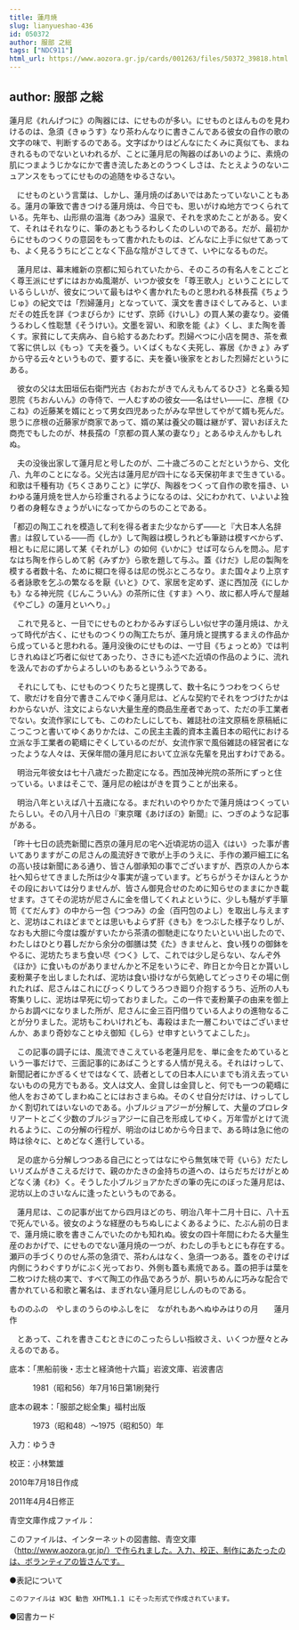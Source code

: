 ```yaml
---
title: 蓮月焼
slug: lianyueshao-436
id: 050372
author: 服部 之総
tags: ["NDC911"]
html_url: https://www.aozora.gr.jp/cards/001263/files/50372_39818.html
---
```


## author: 服部 之総

蓮月尼《れんげつに》の陶器には、にせものが多い。にせものとほんものを見わけるのは、急須《きゅうす》なり茶わんなりに書きこんである彼女の自作の歌の文字の味で、判断するのである。文字ばかりはどんなにたくみに真似ても、まねきれるものでないといわれるが、ことに蓮月尼の陶器のばあいのように、素焼の肌につまようじかなにかで書き流したあとのうつくしさは、たとえようのないニュアンスをもってにせものの追随をゆるさない。

　にせものという言葉は、しかし、蓮月焼のばあいではあたっていないこともある。蓮月の筆致で書きつける蓮月焼は、今日でも、思いがけぬ地方でつくられている。先年も、山形県の温海《あつみ》温泉で、それを求めたことがある。安くて、それはそれなりに、筆のあともうるわしくたのしいのである。だが、最初からにせものつくりの意図をもって書かれたものは、どんなに上手に似せてあっても、よく見るうちにどことなく下品な陰がさしてきて、いやになるものだ。

　蓮月尼は、幕末維新の京都に知られていたから、そのころの有名人をことごとく尊王派にせずにはおかぬ風潮が、いつか彼女を「尊王歌人」ということにしているらしいが、彼女について最もはやく書かれたものと思われる林長孺《ちょうじゅ》の紀文では「烈婦蓮月」となっていて、漢文を書きほぐしてみると、いまだその姓氏を詳《つまびらか》にせず、京師《けいし》の買人某の妻なり。姿儀うるわしく性聡慧《そうけい》。文墨を習い、和歌を能《よ》くし、また陶を善くす。家貧にして夫病み、自ら給するあたわず。烈婦べつに小店を開き、茶を煮て客に供し以《もっ》て夫を養う。いくばくもなく夫死し、寡居《かきょ》みずから守る云々というもので、要するに、夫を養い後家をとおした烈婦だというにある。

　彼女の父は太田垣伝右衛門光古《おおたがきでんえもんてるひさ》と名乗る知恩院《ちおんいん》の寺侍で、一人むすめの彼女――名はせい――に、彦根《ひこね》の近藤某を婿にとって男女四児あったがみな早世してやがて婿も死んだ。思うに彦根の近藤家が商家であって、婿の某は養父の職は継がず、習いおぼえた商売でもしたのが、林長孺の「京都の買人某の妻なり」とあるゆえんかもしれぬ。

　夫の没後出家して蓮月尼と号したのが、二十歳ごろのことだというから、文化八、九年のことになる。父光古は蓮月尼が四十になる天保初年まで生きている。和歌は千種有功《ちくさありこと》に学び、陶器をつくって自作の歌を描き、いわゆる蓮月焼を世人から珍重されるようになるのは、父にわかれて、いよいよ独り者の身軽なきょうがいになってからのちのことである。


「都辺の陶工これを模造して利を得る者また少なからず――と『大日本人名辞書』は叙している――而《しか》して陶器は模しうれども筆跡は模すべからず、相ともに尼に謁して某《それがし》の如何《いかに》せば可ならんを問ふ。尼すなはち陶を作らしめて躬《みずか》ら歌を題して与ふ。蓋《けだ》し尼の製陶を模する者数十名、ために糊口を得るは尼の悦ぶところなり。また国々より上京する者詠歌を乞ふの繁なるを厭《いと》ひて、家居を定めず、遂に西加茂《にしかも》なる神光院《じんこういん》の茶所に住《すま》へり、故に都人呼んで屋越《やごし》の蓮月といへり。」



　これで見ると、一目でにせものとわかるみすぼらしい似せ字の蓮月焼は、かえって時代が古く、にせものつくりの陶工たちが、蓮月焼と提携するまえの作品から成っていると思われる。蓮月没後のにせものは、一寸目《ちょっとめ》では判じきれぬほど巧者に似せてあったり、さきにも述べた近頃の作品のように、流れを汲んでおのずからよろしいのもあるというふうである。

　それにしても、にせものつくりたちと提携して、数十名にうつわをつくらせて、歌だけを自分で書きこんでゆく蓮月尼は、どんな契約でそれをつづけたかはわからないが、注文によらない大量生産的商品生産者であって、ただの手工業者でない。女流作家にしても、このわたしにしても、雑誌社の注文原稿を原稿紙にこつこつと書いてゆくありかたは、この民主主義的資本主義日本の昭代における立派な手工業者の範疇にぞくしているのだが、女流作家で風俗雑誌の経営者になったような人々は、天保年間の蓮月尼において立派な先輩を見出すわけである。

　明治元年彼女は七十八歳だった勘定になる。西加茂神光院の茶所にずっと住っている。いまはそこで、蓮月尼の絵はがきを買うことが出来る。

　明治八年といえば八十五歳になる。まだれいのやりかたで蓮月焼はつくっていたらしい。その八月十八日の『東京曙《あけぼの》新聞』に、つぎのような記事がある。


「昨十七日の読売新聞に西京の蓮月尼の宅へ近頃泥坊の這入《はい》った事が書いてありますがこの尼さんの風流好きで歌が上手のうえに、手作の瀬戸細工に名の高い技は新聞にある通り、皆さん御承知の事でございますが、西京の人から本社へ知らせてきました所は少々事実が違っています。どちらがうそかほんとうかその段においては分りませんが、皆さん御見合せのために知らせのままにかき載せます。さてその泥坊が尼さんに金を借してくれよというに、少しも騒がず手箪笥《てだんす》の中から一包《つつみ》の金（百円包のよし）を取出し与えますと、泥坊はこれほどまでとは思いもよらず肝《きも》をつぶした様子なりしが、なおも大胆に今度は腹がすいたから茶漬の御馳走になりたいといい出したので、わたしはひとり暮しだから余分の御膳は焚《た》きませんと、食い残りの御鉢をやるに、泥坊たちまち食い尽《つく》して、これでは少し足らない、なんぞ外《ほか》に食いものがありませんかと不足をいうにぞ、昨日とか今日とか貰いし麦粉菓子を出しましたれば、泥坊は食い掛けながら気絶してどっさりその場に倒れたれば、尼さんはこれにびっくりしてうろつき廻り介抱するうち、近所の人も寄集りしに、泥坊は早死に切っておりました。この一件で麦粉菓子の由来を御上からお調べになりました所が、尼さんに金三百円借りている人よりの進物なることが分りました。泥坊もこわいけれども、毒殺はまた一層こわいではございませんか、あまり奇妙なことゆえ御知《しら》せ申すというてよこした」。



　この記事の調子には、風流できこえている老蓮月尼を、単に金をためているという一事だけで、三面記事的にあばこうとする人情が見える。それはけっして、新聞記者にかぎるくせではなくて、読者としての日本人にいまでも消え去っていないものの見方でもある。文人は文人、金貸しは金貸しと、何でも一つの範疇に他人をおさめてしまわぬことにはおさまらぬ。そのくせ自分だけは、けっしてしかく割切れてはいないのである。小ブルジョアジーが分解して、大量のプロレタリアートとごく少数のブルジョアジーに自己を形成してゆく。万年雪がとけて流れるように、この分解の行程が、明治のはじめから今日まで、ある時は急に他の時は徐々に、とめどなく進行している。

　足の底から分解しつつある自己にとってはなにやら無気味で苛《いら》だたしいリズムがきこえるだけで、親のかたきの金持ちの道への、はらだちだけがとめどなく湧《わ》く。そうした小ブルジョアかたぎの筆の先にのぼった蓮月尼は、泥坊以上のさいなんに逢ったというものである。

　蓮月尼は、この記事が出てから四月ほどのち、明治八年十二月十日に、八十五で死んでいる。彼女のような経歴のもちぬしによくあるように、たぶん前の日まで、蓮月焼に歌を書きこんでいたのかも知れぬ。彼女の四十年間にわたる大量生産のおかげで、にせものでない蓮月焼の一つが、わたしの手もとにも存在する。瀬戸の手づくりのせん茶の急須で、茶わんはなく、急須一つある。蓋をのぞけば内側にうわぐすりがにぶく光っており、外側も蓋も素焼である。蓋の把手は葉を二枚つけた桃の実で、すべて陶工の作品であろうが、胴いちめんに巧みな配合で書かれている和歌と署名は、まぎれない蓮月尼じしんのものである。

もののふの　やしまのうらのゆふしをに　ながれもあへぬゆみはりの月　　蓮月作



　とあって、これを書きこむときにのこったらしい指紋さえ、いくつか歴々とみえるのである。













底本：「黒船前後・志士と経済他十六篇」岩波文庫、岩波書店

　　　1981（昭和56）年7月16日第1刷発行

底本の親本：「服部之総全集」福村出版

　　　1973（昭和48）～1975（昭和50）年

入力：ゆうき

校正：小林繁雄

2010年7月18日作成

2011年4月4日修正

青空文庫作成ファイル：

このファイルは、インターネットの図書館、青空文庫（http://www.aozora.gr.jp/）で作られました。入力、校正、制作にあたったのは、ボランティアの皆さんです。











●表記について


	このファイルは W3C 勧告 XHTML1.1 にそった形式で作成されています。







●図書カード